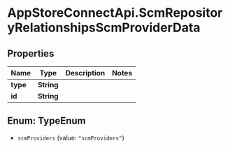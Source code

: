 # AppStoreConnectApi.ScmRepositoryRelationshipsScmProviderData

## Properties

Name | Type | Description | Notes
------------ | ------------- | ------------- | -------------
**type** | **String** |  | 
**id** | **String** |  | 



## Enum: TypeEnum


* `scmProviders` (value: `"scmProviders"`)




